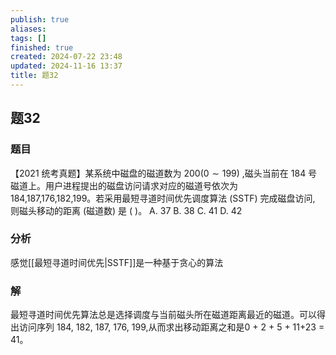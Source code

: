 ```yaml
---
publish: true
aliases: 
tags: []
finished: true
created: 2024-07-22 23:48
updated: 2024-11-16 13:37
title: 题32
---
```

## 题32
### 题目
【2021 统考真题】某系统中磁盘的磁道数为 ${200}\left( {0 \sim {199}}\right)$ ,磁头当前在 184 号磁道上。用户进程提出的磁盘访问请求对应的磁道号依次为 184,187,176,182,199。若采用最短寻道时间优先调度算法 (SSTF) 完成磁盘访问, 则磁头移动的距离 (磁道数) 是 ( )。
A. 37 
B. 38 
C. 41 
D. 42
### 分析
感觉[[最短寻道时间优先|SSTF]]是一种基于贪心的算法
### 解
最短寻道时间优先算法总是选择调度与当前磁头所在磁道距离最近的磁道。可以得出访问序列 184, 182, 187, 176, 199,从而求出移动距离之和是0 + 2 + 5 + 11+23 = 41。